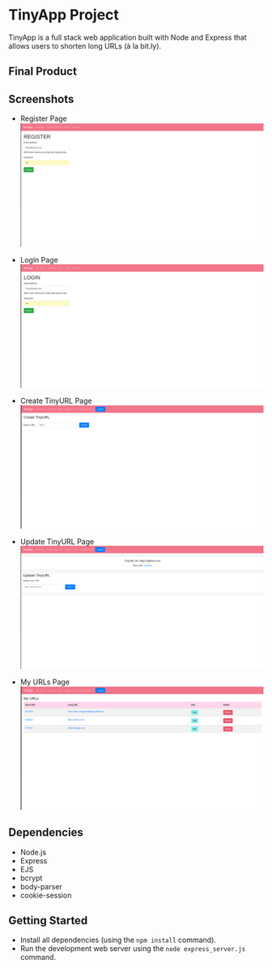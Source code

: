 # TinyApp Project

TinyApp is a full stack web application built with Node and Express that allows users to shorten long URLs (à la bit.ly).

## Final Product


## Screenshots

- Register Page
!["Screenshot of register page"](https://raw.githubusercontent.com/Anag16/tinyApp/master/docs/REGISTER.png)

- Login Page
!["Screenshot of login page"](https://raw.githubusercontent.com/Anag16/tinyApp/master/docs/lOGIN.png)

- Create TinyURL Page
!["Screenshot of Create Tiny URL page"](https://raw.githubusercontent.com/Anag16/tinyApp/master/docs/CreateTinyURL.png)

- Update TinyURL Page
!["Screenshot of Update Tiny URL page"](https://raw.githubusercontent.com/Anag16/tinyApp/master/docs/UPDATE.PNG)

- My URLs Page
!["Screenshot of My URLS page"](https://raw.githubusercontent.com/Anag16/tinyApp/master/docs/My_URL.png)

## Dependencies

- Node.js
- Express
- EJS
- bcrypt
- body-parser
- cookie-session

## Getting Started

- Install all dependencies (using the `npm install` command).
- Run the development web server using the `node express_server.js` command.